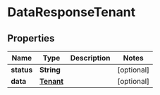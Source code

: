 

# DataResponseTenant


## Properties

| Name | Type | Description | Notes |
|------------ | ------------- | ------------- | -------------|
|**status** | **String** |  |  [optional] |
|**data** | [**Tenant**](Tenant.md) |  |  [optional] |



